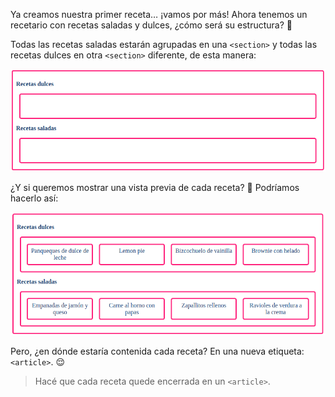 Ya creamos nuestra primer receta… ¡vamos por más! Ahora tenemos un recetario con recetas saladas y dulces, ¿cómo será su estructura? :eyes: 

Todas las recetas saladas estarán agrupadas en una `<section>` y todas las recetas dulces en otra `<section>` diferente, de esta manera:

<div align="center">
<img src="https://raw.githubusercontent.com/smartedu-mumuki/mumuki-guia-html-estructura/master/images/html_recetario_sin_preview.png" />
</div>

¿Y si queremos mostrar una vista previa de cada receta? :thought_balloon: Podríamos hacerlo así:

<div align="center">
<img src="https://raw.githubusercontent.com/smartedu-mumuki/mumuki-guia-html-estructura/master/images/html_recetario_preview.png" />
</div>

Pero, ¿en dónde estaría contenida cada receta? En una nueva etiqueta: `<article>`. :relieved:

> Hacé que cada receta quede encerrada en un `<article>`.


